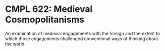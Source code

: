 # CMPL 622: Medieval Cosmopolitanisms

An examination of medieval engagements with the foreign and the extent to which those engagements challenged conventional ways of thinking about the world.